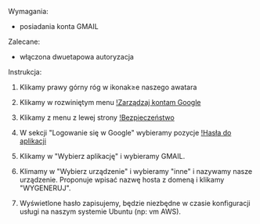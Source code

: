 Wymagania:
- posiadania konta GMAIL

Zalecane:
- włączona dwuetapowa autoryzacja


Instrukcja:

1. Klikamy prawy górny róg w ikonak≥e naszego awatara

2. Klikamy w rozwiniętym menu [!Zarządzaj kontam Google](.przydatne/google_app_password-1.png)

3. Klikamy z menu z lewej strony [!Bezpieczeństwo](.przydatne/google_app_password-2.png)

4. W sekcji "Logowanie się w Google" wybieramy pozycje [!Hasła do aplikacji](.przydatne/google_app_password-4.png)

5. Klikamy w "Wybierz aplikację" i wybieramy GMAIL.

6. Klimamy w "Wybierz urządzenie" i wybieramy "inne" i nazywamy nasze urządzenie. Proponuje wpisać nazwę hosta z domeną i klikamy "WYGENERUJ".

7. Wyświetlone hasło zapisujemy, będzie niezbędne w czasie konfiguracji usługi na naszym systemie Ubuntu (np: vm AWS).

